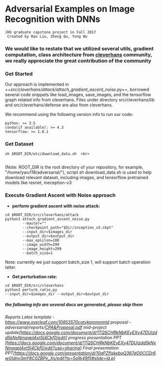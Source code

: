 # Adversarial Examples on Image Recognition with DNNs

```
JHU graduate capstone project in Fall 2017
 Created by Ran Liu, Zheng Qu, Yong Wu
```

### We would like to restate that we utilized several utils, gradient computation, class architecture from [cleverhans](https://github.com/tensorflow/cleverhans) community, we really appreciate the great contribution of the community

### Get Started

Our approach is implemented in *++src/cleverhans/attack/attach_gradient_ascent_noise.py++*, borrowed several code snippets like load_images, save_images, and the tensorflow graph related info from cleverhans. Files under directory src/cleverhans/lib and src/cleverhans/defense are also from cleverhans.

We recommend using the following version info to run our code:

```
python: >= 3.5
conda(if available): >= 4.3
tensorflow: >= 1.0.1
```



### Get Dataset

```
sh $ROOT_DIR/etc/download_data.sh  <br>
       
```
(Note: ROOT_DIR is the root directory of your repository, for example, "/home/ywu118/adversarial/"), script sh download_data.sh is used to help download relevant dataset, including images, and tensorflow pretrained models like resnet, ineception-v3

### Execute Gradient Ascent with Noise approach


- **perform gradient ascent with noise attack:** 

```
cd $ROOT_DIR/src/cleverhans/attack 
python3 attach_gradient_ascent_noise.py  
        --master=""
        --checkpoint_path="$Dir/inception_v3.ckpt"
        --input_dir=$images_dir
        --output_dir=$output_dir
        --max_epsilon=100 
        --image_width=299
        --image_height=299 
        --batch_size=1
```
Note: currently we just support batch_size 1, will support batch operation latter.

- **Get perturbation rate:** 

```
cd $ROOT_DIR/src/cleverhans 
python3 perturb_ratio.py
--input_dir=$images_dir --output_dir=$output_dir
```





##### the following info are several docs we generated, please skip them
*Reports Latex template - https://www.overleaf.com/10853570cqtykqmmnmtd
proposal - adversarial/reports/[CPA&Proposal.pdf](https://github.com/yongcale/adversarial/blob/master/etc/report/CPA%26Proposal.pdf)
mid-project update[https://docs.google.com/document/d/1TQSCHRkNbKEyEXy47DUizdd5kNxNmqapIAxt5I4Ckf0/edit]
progress presentation PPT [https://docs.google.com/document/d/1TQSCHRkNbKEyEXy47DUizdd5kNxNmqapIAxt5I4Ckf0/edit?usp=sharing]
Final presentation PPT[https://docs.google.com/presentation/d/10aPZfIskeboQ367dO0CCDr6wGIdnv3mY8C0ZBPir_Xs/edit?ts=5a1b49f5#slide=id.p]*


